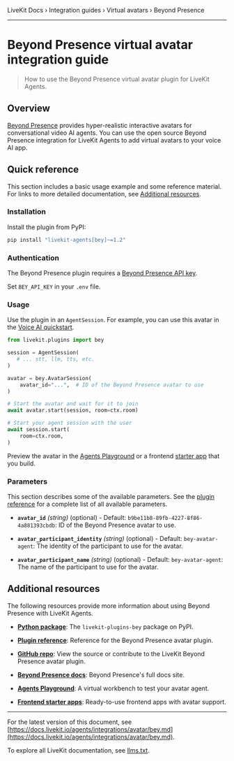 LiveKit Docs › Integration guides › Virtual avatars › Beyond Presence

---

# Beyond Presence virtual avatar integration guide

> How to use the Beyond Presence virtual avatar plugin for LiveKit Agents.

## Overview

[Beyond Presence](https://www.beyondpresence.ai/) provides hyper-realistic interactive avatars for conversational video AI agents. You can use the open source Beyond Presence integration for LiveKit Agents to add virtual avatars to your voice AI app.

## Quick reference

This section includes a basic usage example and some reference material. For links to more detailed documentation, see [Additional resources](#additional-resources).

### Installation

Install the plugin from PyPI:

```bash
pip install "livekit-agents[bey]~=1.2"

```

### Authentication

The Beyond Presence plugin requires a [Beyond Presence API key](https://docs.bey.dev/api-key).

Set `BEY_API_KEY` in your `.env` file.

### Usage

Use the plugin in an `AgentSession`. For example, you can use this avatar in the [Voice AI quickstart](https://docs.livekit.io/agents/start/voice-ai.md).

```python
from livekit.plugins import bey

session = AgentSession(
   # ... stt, llm, tts, etc.
)

avatar = bey.AvatarSession(
    avatar_id="...",  # ID of the Beyond Presence avatar to use
)

# Start the avatar and wait for it to join
await avatar.start(session, room=ctx.room)

# Start your agent session with the user
await session.start(
    room=ctx.room,
)

```

Preview the avatar in the [Agents Playground](https://docs.livekit.io/agents/start/playground.md) or a frontend [starter app](https://docs.livekit.io/agents/start/frontend.md#starter-apps) that you build.

### Parameters

This section describes some of the available parameters. See the [plugin reference](https://docs.livekit.io/reference/python/v1/livekit/plugins/bey/index.html.md#livekit.plugins.bey.AvatarSession) for a complete list of all available parameters.

- **`avatar_id`** _(string)_ (optional) - Default: `b9be11b8-89fb-4227-8f86-4a881393cbdb`: ID of the Beyond Presence avatar to use.

- **`avatar_participant_identity`** _(string)_ (optional) - Default: `bey-avatar-agent`: The identity of the participant to use for the avatar.

- **`avatar_participant_name`** _(string)_ (optional) - Default: `bey-avatar-agent`: The name of the participant to use for the avatar.

## Additional resources

The following resources provide more information about using Beyond Presence with LiveKit Agents.

- **[Python package](https://pypi.org/project/livekit-plugins-bey/)**: The `livekit-plugins-bey` package on PyPI.

- **[Plugin reference](https://docs.livekit.io/reference/python/v1/livekit/plugins/bey/index.html.md#livekit.plugins.bey.AvatarSession)**: Reference for the Beyond Presence avatar plugin.

- **[GitHub repo](https://github.com/livekit/agents/tree/main/livekit-plugins/livekit-plugins-bey)**: View the source or contribute to the LiveKit Beyond Presence avatar plugin.

- **[Beyond Presence docs](https://docs.bey.dev/docs)**: Beyond Presence's full docs site.

- **[Agents Playground](https://docs.livekit.io/agents/start/playground.md)**: A virtual workbench to test your avatar agent.

- **[Frontend starter apps](https://docs.livekit.io/agents/start/frontend.md#starter-apps)**: Ready-to-use frontend apps with avatar support.

---


For the latest version of this document, see [https://docs.livekit.io/agents/integrations/avatar/bey.md](https://docs.livekit.io/agents/integrations/avatar/bey.md).

To explore all LiveKit documentation, see [llms.txt](https://docs.livekit.io/llms.txt).